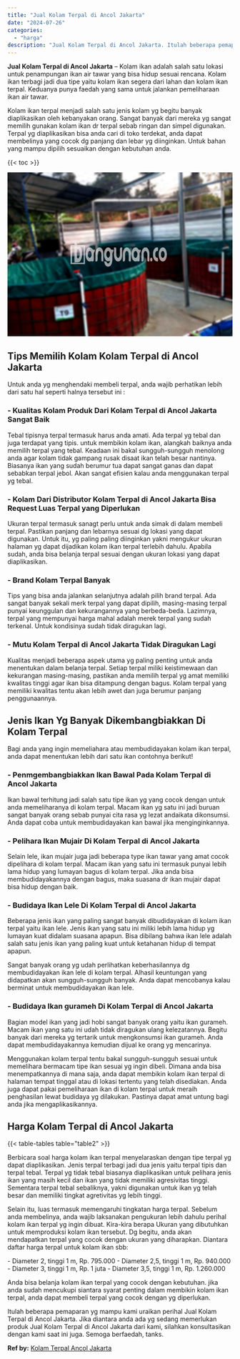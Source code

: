 ```yaml
---
title: "Jual Kolam Terpal di Ancol Jakarta"
date: "2024-07-26"
categories: 
  - "harga"
description: "Jual Kolam Terpal di Ancol Jakarta. Itulah beberapa pemaparan yg mampu kami uraikan perihal Jual Kolam Terpal di Ancol Jakarta. Jika diantara anda ada yg sed..."
---
```


**Jual Kolam Terpal di Ancol Jakarta** – Kolam ikan adalah salah satu lokasi untuk penampungan ikan air tawar yang bisa hidup sesuai rencana. Kolam ikan terbagi jadi dua tipe yaitu kolam ikan segera dari lahan dan kolam ikan terpal. Keduanya punya faedah yang sama untuk jalankan pemeliharaan ikan air tawar.

Kolam ikan terpal menjadi salah satu jenis kolam yg begitu banyak diaplikasikan oleh kebanyakan orang. Sangat banyak dari mereka yg sangat memilih gunakan kolam ikan dr terpal sebab ringan dan simpel digunakan. Terpal yg diaplikasikan bisa anda cari di toko terdekat, anda dapat membelinya yang cocok dg panjang dan lebar yg diinginkan. Untuk bahan yang mampu dipilih sesuaikan dengan kebutuhan anda.

{{< toc >}}

![Jual Kolam Terpal di Ancol Jakarta](/images/jual-kolam-terpal-44.png)

## Tips Memilih Kolam Kolam Terpal di Ancol Jakarta

Untuk anda yg menghendaki membeli terpal, anda wajib perhatikan lebih dari satu hal seperti halnya tersebut ini :

### \- Kualitas Kolam Produk Dari Kolam Terpal di Ancol Jakarta Sangat Baik

Tebal tipisnya terpal termasuk harus anda amati. Ada terpal yg tebal dan juga terdapat yang tipis. untuk membikin kolam ikan, alangkah baiknya anda memilih terpal yang tebal. Keadaan ini bakal sungguh-sungguh menolong anda agar kolam tidak gampang rusak disaat ikan telah besar nantinya. Biasanya ikan yang sudah berumur tua dapat sangat ganas dan dapat sebabkan terpal jebol. Akan sangat efisien kalau anda menggunakan terpal yg tebal.

### \- Kolam Dari Distributor Kolam Terpal di Ancol Jakarta Bisa Request Luas Terpal yang Diperlukan

Ukuran terpal termasuk sanagt perlu untuk anda simak di dalam membeli terpal. Pastikan panjang dan lebarnya sesuai dg lokasi yang dapat digunakan. Untuk itu, yg paling paling diinginkan yakni mengukur ukuran halaman yg dapat dijadikan kolam ikan terpal terlebih dahulu. Apabila sudah, anda bisa belanja terpal sesuai dengan ukuran lokasi yang dapat diaplikasikan.

### \- Brand Kolam Terpal Banyak

Tips yang bisa anda jalankan selanjutnya adalah pilih brand terpal. Ada sangat banyak sekali merk terpal yang dapat dipilih, masing-masing terpal punyai keunggulan dan kekurangannya yang berbeda-beda. Lazimnya, terpal yang mempunyai harga mahal adalah merek terpal yang sudah terkenal. Untuk kondisinya sudah tidak diragukan lagi.

### \- Mutu Kolam Terpal di Ancol Jakarta Tidak Diragukan Lagi

Kualitas menjadi beberapa aspek utama yg paling penting untuk anda menentukan dalam belanja terpal. Setiap terpal miliki keistimewaan dan kekurangan masing-masing, pastikan anda memilih terpal yg amat memiliki kwalitas tinggi agar ikan bisa ditampung dengan bagus. Kolam terpal yang memiliki kwalitas tentu akan lebih awet dan juga berumur panjang penggunaannya.

## Jenis Ikan Yg Banyak Dikembangbiakkan Di Kolam Terpal

Bagi anda yang ingin memeliahara atau membudidayakan kolam ikan terpal, anda dapat menentukan lebih dari satu ikan contohnya berikut!

### \- Penmgembangbiakkan Ikan Bawal Pada Kolam Terpal di Ancol Jakarta

Ikan bawal terhitung jadi salah satu tipe ikan yg yang cocok dengan untuk anda memeliharanya di kolam terpal. Macam ikan yg satu ini jadi buruan sangat banyak orang sebab punyai cita rasa yg lezat andaikata dikonsumsi. Anda dapat coba untuk membudidayakan kan bawal jika menginginkannya.

### \- Pelihara Ikan Mujair Di Kolam Terpal di Ancol Jakarta

Selain lele, ikan mujair juga jadi beberapa type ikan tawar yang amat cocok dipelihara di kolam terpal. Macam ikan yang satu ini termasuk punyai lebih lama hidup yang lumayan bagus di kolam terpal. Jika anda bisa membudidayakannya dengan bagus, maka suasana dr ikan mujair dapat bisa hidup dengan baik.

### \- Budidaya Ikan Lele Di Kolam Terpal di Ancol Jakarta

Beberapa jenis ikan yang paling sangat banyak dibudidayakan di kolam ikan terpal yaitu ikan lele. Jenis ikan yang satu ini miliki lebih lama hidup yg lumayan kuat didalam suasana apapun. Bisa dibilang bahwa ikan lele adalah salah satu jenis ikan yang paling kuat untuk ketahanan hidup di tempat apapun.

Sangat banyak orang yg udah perlihatkan keberhasilannya dg membudidayakan ikan lele di kolam terpal. Alhasil keuntungan yang didapatkan akan sungguh-sungguh banyak. Anda dapat mencobanya kalau berminat untuk membudidayakan ikan lele.

### \- Budidaya Ikan gurameh Di Kolam Terpal di Ancol Jakarta

Bagian model ikan yang jadi hobi sangat banyak orang yaitu ikan gurameh. Macam ikan yang satu ini udah tidak diragukan ulang kelezatannya. Begitu banyak dari mereka yg tertarik untuk mengkonsumsi ikan gurameh. Anda dapat membudidayakannya kemudian dijual ke orang yg mencarinya.

Menggunakan kolam terpal tentu bakal sungguh-sungguh sesuai untuk memelihara bermacam tipe ikan sesuai yg ingin dibeli. Dimana anda bisa menempatkannya di mana saja, anda dapat membikin kolam ikan terpal di halaman tempat tinggal atau di lokasi tertentu yang telah disediakan. Anda juga dapat pakai pemeliharaan ikan di kolam terpal untuk meraih penghasilan lewat budidaya yg dilakukan. Pastinya dapat amat untung bagi anda jika mengaplikasikannya.

## Harga Kolam Terpal di Ancol Jakarta

{{< table-tables table="table2" >}}

Berbicara soal harga kolam ikan terpal menyelaraskan dengan tipe terpal yg dapat diaplikasikan. Jenis terpal terbagi jadi dua jenis yaitu terpal tipis dan terpal tebal. Terpal yg tidak tebal biasanya diaplikasikan untuk pelihara jenis ikan yang masih kecil dan ikan yang tidak memiliki agresivitas tinggi. Sementara terpal tebal sebaliknya, yakni digunakan untuk ikan yg telah besar dan memiliki tingkat agretivitas yg lebih tinggi.

Selain itu, luas termasuk memengaruhi tingkatan harga terpal. Sebelum anda membelinya, anda wajib laksanakan pengukuran lebih dahulu perihal kolam ikan terpal yg ingin dibuat. Kira-kira berapa Ukuran yang dibutuhkan untuk memproduksi kolam ikan tersebut. Dg begitu, anda akan mendapatkan terpal yang cocok dengan ukuran yang diharapkan. Diantara daftar harga terpal untuk kolam ikan sbb:

\- Diameter 2, tinggi 1 m, Rp. 795.000 - Diameter 2,5, tinggi 1 m, Rp. 940.000 - Diameter 3, tinggi 1 m, Rp. 1 juta - Diameter 3,5, tinggi 1 m, Rp. 1.260.000

Anda bisa belanja kolam ikan terpal yang cocok dengan kebutuhan. jika anda sudah mencukupi siantara syarat penting dalam membikin kolam ikan terpal, anda dapat membeli terpal yang cocok dengan yg diperlukan.

Itulah beberapa pemaparan yg mampu kami uraikan perihal Jual Kolam Terpal di Ancol Jakarta. Jika diantara anda ada yg sedang memerlukan produk Jual Kolam Terpal di Ancol Jakarta dari kami, silahkan konsultasikan dengan kami saat ini juga. Semoga berfaedah, tanks.

**Ref by:** [Kolam Terpal Ancol Jakarta](https://id.wikipedia.org/wiki/Kolam)
